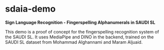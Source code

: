 # sdaia-demo
**Sign Language Recognition - Fingerspelling Alphanumerals in SAUDI SL**

This demo is a proof of concept for the fingerspelling recognition system of the SAUDI SL. It uses MediaPipe and DINO in the backend, trained on the SAUDI SL dataset from Mohammad Alghannami and Maram Aljuaid.
